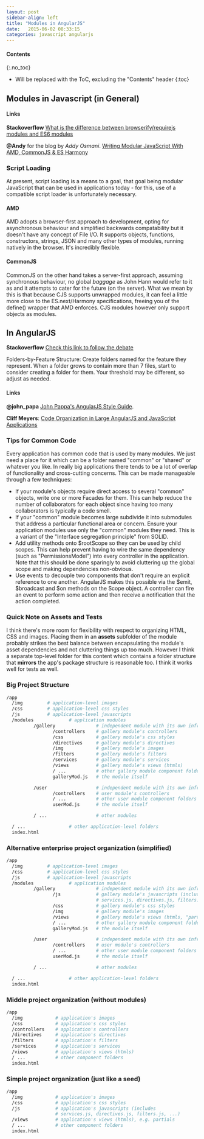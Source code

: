 ```yaml
---
layout: post
sidebar-align: left
title: "Modules in AngularJS"
date:   2015-06-02 08:33:15
categories: javascript angularjs
---
```

#### Contents
{:.no_toc}

* Will be replaced with the ToC, excluding the "Contents" header
{:toc}

## Modules in Javascript (in General)

#### Links

**Stackoverflow** [What is the difference between browserify/requirejs modules and ES6 modules](http://stackoverflow.com/questions/28674652/what-is-the-difference-between-browserify-requirejs-modules-and-es6-modules)

**@Andy** for the blog by *Addy Osmani*. [Writing Modular JavaScript With AMD, CommonJS & ES Harmony](http://addyosmani.com/writing-modular-js/)

### Script Loading

At present, script loading is a means to a goal, that goal being modular JavaScript that can be used in applications today - for this, use of a compatible script loader is unfortunately necessary.

#### AMD

AMD adopts a browser-first approach to development, opting for asynchronous behaviour and simplified backwards compatability but it doesn't have any concept of File I/O. It supports objects, functions, constructors, strings, JSON and many other types of modules, running natively in the browser. It's incredibly flexible.

#### CommonJS

CommonJS on the other hand takes a server-first approach, assuming synchronous behaviour, no global *baggage* as John Hann would refer to it as and it attempts to cater for the future (on the server). What we mean by this is that because CJS supports unwrapped modules, it can feel a little more close to the ES.next/Harmony specifications, freeing you of the define() wrapper that AMD enforces. CJS modules however only support objects as modules.

## In AngularJS

**Stackoverflow** [Check this link to follow the debate](http://stackoverflow.com/questions/14621581/angular-best-practice-to-structure-modules)

Folders-by-Feature Structure: Create folders named for the feature they represent. When a folder grows to contain more than 7 files, start to consider creating a folder for them. Your threshold may be different, so adjust as needed.

#### Links

**@john_papa** [John Pappa's AngularJS Style Guide](https://github.com/johnpapa/angular-styleguide).

**Cliff Meyers**: [Code Organization in Large AngularJS and JavaScript Applications](http://cliffmeyers.com/blog/2013/4/21/code-organization-angularjs-javascript)

### Tips for Common Code

Every application has common code that is used by many modules. We just need a place for it which can be a folder named "common" or "shared" or whatever you like. In really big applications there tends to be a lot of overlap of functionality and cross-cutting concerns. This can be made manageable through a few techniques:

* If your module's objects require direct access to several "common" objects, write one or more Facades for them. This can help reduce the number of collaborators for each object since having too many collaborators is typically a code smell.
* If your "common" module becomes large subdivide it into submodules that address a particular functional area or concern. Ensure your application modules use only the "common" modules they need. This is a variant of the "Interface segregation principle" from SOLID.
* Add utility methods onto $rootScope so they can be used by child scopes. This can help prevent having to wire the same dependency (such as "PermissionsModel") into every controller in the application. Note that this should be done sparingly to avoid cluttering up the global scope and making dependencies non-obvious.
* Use events to decouple two components that don't require an explicit reference to one another. AngularJS makes this possible via the $emit, $broadcast and $on methods on the Scope object. A controller can fire an event to perform some action and then receive a notification that the action completed.


### Quick Note on Assets and Tests

I think there's more room for flexibility with respect to organizing HTML, CSS and images. Placing them in an **assets** subfolder of the module probably strikes the best balance between encapsulating the module's asset dependencies and not cluttering things up too much. However I think a separate top-level folder for this content which contains a folder structure that **mirrors** the app's package structure is reasonable too. I think it works well for tests as well.

### Big Project Structure

```bash
/app
  /img         # application-level images
  /css         # application-level css styles
  /js          # application-level javascripts
  /modules             # application modules
          /gallery               # independent module with its own infrastructure
                 /controllers    # gallery module's controllers
                 /css            # gallery module's css styles
                 /directives     # gallery module's directives
                 /img            # gallery module's images
                 /filters        # gallery module's filters
                 /services       # gallery module's services
                 /views          # gallery module's views (htmls)
                 / ...           # other gallery module component folders
                 galleryMod.js   # the module itself

          /user                  # independent module with its own infrastructure
                 /controllers    # user module's controllers
                 / ...           # other user module component folders
                 userMod.js      # the module itself

          / ...                  # other modules

  / ...                # other application-level folders
  index.html
```

### Alternative enterprise project organization (simplified)

```bash
/app
  /img         # application-level images
  /css         # application-level css styles
  /js          # application-level javascripts
  /modules             # application modules
          /gallery               # independent module with its own infrastructure
                 /js             # gallery module's javascripts (includes 
                                 # services.js, directives.js, filters.js, ...)
                 /css            # gallery module's css styles
                 /img            # gallery module's images
                 /views          # gallery module's views (htmls, "partials")
                 / ...           # other gallery module component folders
                 galleryMod.js   # the module itself

          /user                  # independent module with its own infrastructure
                 /controllers    # user module's controllers
                 / ...           # other user module component folders
                 userMod.js      # the module itself

          / ...                  # other modules

  / ...                # other application-level folders
  index.html
```

### Middle project organization (without modules)

```bash
/app
  /img            # application's images
  /css            # application's css styles
  /controllers    # application's controllers
  /directives     # application's directives
  /filters        # application's filters
  /services       # application's services
  /views          # application's views (htmls)
  / ...           # other component folders
  index.html
```

### Simple project organization (just like a seed)

```bash
/app
  /img            # application's images
  /css            # application's css styles
  /js             # application's javascripts (includes 
                  # services.js, directives.js, filters.js, ...)
  /views          # application's views (htmls), e.g. partials
  / ...           # other component folders
  index.html
```